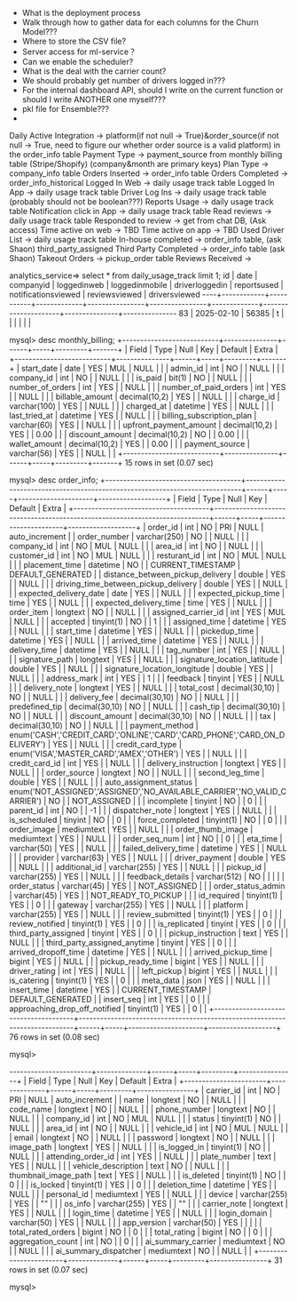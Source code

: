 -   What is the deployment process
-   Walk through how to gather data for each columns for the  Churn Model???
-   Where to store the CSV file?
-   Server access for ml-service？
-   Can we enable the scheduler?
-   What is the deal with the carrier count?
-   We should probably get number of drivers logged in???
-   For the internal dashboard API, should I write on the current function or should I write ANOTHER one myself???
-   pkl file for Ensemble???
-   


Daily
Active Integration          -> platform(if not null -> True)&order_source(if not null -> True, need to figure our whether order source is a valid platform) in the order_info table
Payment Type                -> payment_source from monthly billing table (Stripe/Shopify)  (company&month are primary keys)
Plan Type                   -> company_info table
Orders Inserted             -> order_info table 
Orders Completed            -> order_info_historical
Logged In Web               -> daily usage track table
Logged In App               -> daily usage track table
Driver Log Ins              -> daily usage track table (probably should not be boolean???)
Reports Usage               -> daily usage track table
Notification click in App   -> daily usage track table
Read reviews                -> daily usage track table
Responded to review         -> get from chat DB, (Ask access)
Time active on web          -> TBD
Time active on app          -> TBD
Used Driver List            -> daily usage track table
In-house completed          -> order_info table, (ask Shaon)  third_party_assigned
Third Party Completed       -> order_info table  (ask Shaon)
Takeout Orders              -> pickup_order table
Reviews Received            -> 


analytics_service=> select * from daily_usage_track limit 1;
 id |    date    | companyid | loggedinweb | loggedinmobile | driverloggedin | reportsused | notificationsviewed | reviewsviewed | driversviewed 
----+------------+-----------+-------------+----------------+----------------+-------------+---------------------+---------------+---------------
 83 | 2025-02-10 |     56385 | t           |                |                |             |                     |               | 


mysql> desc monthly_billing;
+---------------------------+---------------+------+-----+---------+-------+
| Field                     | Type          | Null | Key | Default | Extra |
+---------------------------+---------------+------+-----+---------+-------+
| start_date                | date          | YES  | MUL | NULL    |       |
| admin_id                  | int           | NO   |     | NULL    |       |
| company_id                | int           | NO   |     | NULL    |       |
| is_paid                   | bit(1)        | NO   |     | NULL    |       |
| number_of_orders          | int           | YES  |     | NULL    |       |
| number_of_paid_orders     | int           | YES  |     | NULL    |       |
| billable_amount           | decimal(10,2) | YES  |     | NULL    |       |
| charge_id                 | varchar(100)  | YES  |     | NULL    |       |
| charged_at                | datetime      | YES  |     | NULL    |       |
| last_tried_at             | datetime      | YES  |     | NULL    |       |
| billing_subscription_plan | varchar(60)   | YES  |     | NULL    |       |
| upfront_payment_amount    | decimal(10,2) | YES  |     | 0.00    |       |
| discount_amount           | decimal(10,2) | NO   |     | 0.00    |       |
| wallet_amount             | decimal(10,2) | YES  |     | 0.00    |       |
| payment_source            | varchar(56)   | YES  |     | NULL    |       |
+---------------------------+---------------+------+-----+---------+-------+
15 rows in set (0.07 sec)



mysql> desc order_info;
+--------------------------------------+----------------------------------------------------------------------------+------+-----+---------------------+-------------------+
| Field                                | Type                                                                       | Null | Key | Default             | Extra             |
+--------------------------------------+----------------------------------------------------------------------------+------+-----+---------------------+-------------------+
| order_id                             | int                                                                        | NO   | PRI | NULL                | auto_increment    |
| order_number                         | varchar(250)                                                               | NO   |     | NULL                |                   |
| company_id                           | int                                                                        | NO   | MUL | NULL                |                   |
| area_id                              | int                                                                        | NO   |     | NULL                |                   |
| customer_id                          | int                                                                        | NO   | MUL | NULL                |                   |
| resturant_id                         | int                                                                        | NO   | MUL | NULL                |                   |
| placement_time                       | datetime                                                                   | NO   |     | CURRENT_TIMESTAMP   | DEFAULT_GENERATED |
| distance_between_pickup_delivery     | double                                                                     | YES  |     | NULL                |                   |
| driving_time_between_pickup_delivery | double                                                                     | YES  |     | NULL                |                   |
| expected_delivery_date               | date                                                                       | YES  |     | NULL                |                   |
| expected_pickup_time                 | time                                                                       | YES  |     | NULL                |                   |
| expected_delivery_time               | time                                                                       | YES  |     | NULL                |                   |
| order_item                           | longtext                                                                   | NO   |     | NULL                |                   |
| assigned_carrier_id                  | int                                                                        | YES  | MUL | NULL                |                   |
| accepted                             | tinyint(1)                                                                 | NO   |     | 1                   |                   |
| assigned_time                        | datetime                                                                   | YES  |     | NULL                |                   |
| start_time                           | datetime                                                                   | YES  |     | NULL                |                   |
| pickedup_time                        | datetime                                                                   | YES  |     | NULL                |                   |
| arrived_time                         | datetime                                                                   | YES  |     | NULL                |                   |
| delivery_time                        | datetime                                                                   | YES  |     | NULL                |                   |
| tag_number                           | int                                                                        | YES  |     | NULL                |                   |
| signature_path                       | longtext                                                                   | YES  |     | NULL                |                   |
| signature_location_latitude          | double                                                                     | YES  |     | NULL                |                   |
| signature_location_longitude         | double                                                                     | YES  |     | NULL                |                   |
| address_mark                         | int                                                                        | YES  |     | 1                   |                   |
| feedback                             | tinyint                                                                    | YES  |     | NULL                |                   |
| delivery_note                        | longtext                                                                   | YES  |     | NULL                |                   |
| total_cost                           | decimal(30,10)                                                             | NO   |     | NULL                |                   |
| delivery_fee                         | decimal(30,10)                                                             | NO   |     | NULL                |                   |
| predefined_tip                       | decimal(30,10)                                                             | NO   |     | NULL                |                   |
| cash_tip                             | decimal(30,10)                                                             | NO   |     | NULL                |                   |
| discount_amount                      | decimal(30,10)                                                             | NO   |     | NULL                |                   |
| tax                                  | decimal(30,10)                                                             | NO   |     | NULL                |                   |
| payment_method                       | enum('CASH','CREDIT_CARD','ONLINE','CARD','CARD_PHONE','CARD_ON_DELIVERY') | YES  |     | NULL                |                   |
| credit_card_type                     | enum('VISA','MASTER_CARD','AMEX','OTHER')                                  | YES  |     | NULL                |                   |
| credit_card_id                       | int                                                                        | YES  |     | NULL                |                   |
| delivery_instruction                 | longtext                                                                   | YES  |     | NULL                |                   |
| order_source                         | longtext                                                                   | NO   |     | NULL                |                   |
| second_leg_time                      | double                                                                     | YES  |     | NULL                |                   |
| auto_assignment_status               | enum('NOT_ASSIGNED','ASSIGNED','NO_AVAILABLE_CARRIER','NO_VALID_CARRIER')  | NO   |     | NOT_ASSIGNED        |                   |
| incomplete                           | tinyint                                                                    | NO   |     | 0                   |                   |
| parent_id                            | int                                                                        | NO   |     | -1                  |                   |
| dispatcher_note                      | longtext                                                                   | YES  |     | NULL                |                   |
| is_scheduled                         | tinyint                                                                    | NO   |     | 0                   |                   |
| force_completed                      | tinyint(1)                                                                 | NO   |     | 0                   |                   |
| order_image                          | mediumtext                                                                 | YES  |     | NULL                |                   |
| order_thumb_image                    | mediumtext                                                                 | YES  |     | NULL                |                   |
| order_seq_num                        | int                                                                        | NO   |     | 0                   |                   |
| eta_time                             | varchar(50)                                                                | YES  |     | NULL                |                   |
| failed_delivery_time                 | datetime                                                                   | YES  |     | NULL                |                   |
| provider                             | varchar(63)                                                                | YES  |     | NULL                |                   |
| driver_payment                       | double                                                                     | YES  |     | NULL                |                   |
| additional_id                        | varchar(255)                                                               | YES  |     | NULL                |                   |
| pickup_id                            | varchar(255)                                                               | YES  |     | NULL                |                   |
| feedback_details                     | varchar(512)                                                               | NO   |     |                     |                   |
| order_status                         | varchar(45)                                                                | YES  |     | NOT_ASSIGNED        |                   |
| order_status_admin                   | varchar(45)                                                                | YES  |     | NOT_READY_TO_PICKUP |                   |
| id_required                          | tinyint(1)                                                                 | YES  |     | 0                   |                   |
| gateway                              | varchar(255)                                                               | YES  |     | NULL                |                   |
| platform                             | varchar(255)                                                               | YES  |     | NULL                |                   |
| review_submitted                     | tinyint(1)                                                                 | YES  |     | 0                   |                   |
| review_notified                      | tinyint(1)                                                                 | YES  |     | 0                   |                   |
| is_replicated                        | tinyint                                                                    | YES  |     | 0                   |                   |
| third_party_assigned                 | tinyint                                                                    | YES  |     | 0                   |                   |
| pickup_instruction                   | text                                                                       | YES  |     | NULL                |                   |
| third_party_assigned_anytime         | tinyint                                                                    | YES  |     | 0                   |                   |
| arrived_dropoff_time                 | datetime                                                                   | YES  |     | NULL                |                   |
| arrived_pickup_time                  | bigint                                                                     | YES  |     | NULL                |                   |
| pickup_ready_time                    | bigint                                                                     | YES  |     | NULL                |                   |
| driver_rating                        | int                                                                        | YES  |     | NULL                |                   |
| left_pickup                          | bigint                                                                     | YES  |     | NULL                |                   |
| is_catering                          | tinyint(1)                                                                 | YES  |     | 0                   |                   |
| meta_data                            | json                                                                       | YES  |     | NULL                |                   |
| insert_time                          | datetime                                                                   | YES  |     | CURRENT_TIMESTAMP   | DEFAULT_GENERATED |
| insert_seq                           | int                                                                        | YES  |     | 0                   |                   |
| approaching_drop_off_notified        | tinyint(1)                                                                 | YES  |     | 0                   |                   |
+--------------------------------------+----------------------------------------------------------------------------+------+-----+---------------------+-------------------+
76 rows in set (0.08 sec)

mysql> 



-----------------------+--------------+------+-----+---------+----------------+
| Field                 | Type         | Null | Key | Default | Extra          |
+-----------------------+--------------+------+-----+---------+----------------+
| carrier_id            | int          | NO   | PRI | NULL    | auto_increment |
| name                  | longtext     | NO   |     | NULL    |                |
| code_name             | longtext     | NO   |     | NULL    |                |
| phone_number          | longtext     | NO   |     | NULL    |                |
| company_id            | int          | NO   | MUL | NULL    |                |
| status                | tinyint(1)   | NO   |     | NULL    |                |
| area_id               | int          | NO   |     | NULL    |                |
| vehicle_id            | int          | NO   | MUL | NULL    |                |
| email                 | longtext     | NO   |     | NULL    |                |
| password              | longtext     | NO   |     | NULL    |                |
| image_path            | longtext     | YES  |     | NULL    |                |
| is_logged_in          | tinyint(1)   | NO   |     | NULL    |                |
| attending_order_id    | int          | YES  |     | NULL    |                |
| plate_number          | text         | YES  |     | NULL    |                |
| vehicle_description   | text         | NO   |     | NULL    |                |
| thumbnail_image_path  | text         | YES  |     | NULL    |                |
| is_deleted            | tinyint(1)   | NO   |     | 0       |                |
| is_locked             | tinyint(1)   | YES  |     | 0       |                |
| deletion_time         | datetime     | YES  |     | NULL    |                |
| personal_id           | mediumtext   | YES  |     | NULL    |                |
| device                | varchar(255) | YES  |     | ""      |                |
| os_info               | varchar(255) | YES  |     | ""      |                |
| carrier_note          | longtext     | YES  |     | NULL    |                |
| login_time            | datetime     | YES  |     | NULL    |                |
| login_domain          | varchar(50)  | YES  |     | NULL    |                |
| app_version           | varchar(50)  | YES  |     |         |                |
| total_rated_orders    | bigint       | NO   |     | 0       |                |
| total_rating          | bigint       | NO   |     | 0       |                |
| aggregation_count     | int          | NO   |     | 0       |                |
| ai_summary_carrier    | mediumtext   | NO   |     | NULL    |                |
| ai_summary_dispatcher | mediumtext   | NO   |     | NULL    |                |
+-----------------------+--------------+------+-----+---------+----------------+
31 rows in set (0.07 sec)

mysql> 
